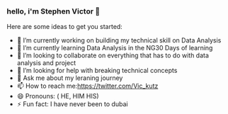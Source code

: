 ### hello, i'm Stephen Victor 👋

Here are some ideas to get you started:

- 🔭 I’m currently working on building my technical skill on Data Analysis
- 🌱 I’m currently learning Data Analysis in the NG30 Days of learning
- 👯 I’m looking to collaborate on everything that has to do with data analysis and project
- 🤔 I’m looking for help with breaking technical concepts
- 💬 Ask me about my leraning journey
- 📫 How to reach me:https://twitter.com/Vic_kutz
- 😄 Pronouns: ( HE, HIM HIS)
- ⚡ Fun fact: I have never been to dubai
